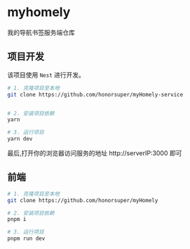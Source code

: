# myhomely
我的导航书签服务端仓库



## 项目开发

该项目使用 `Nest` 进行开发。

```sh
# 1. 克隆项目至本地
git clone https://github.com/honorsuper/myHomely-service


# 2. 安装项目依赖
yarn

# 3. 运行项目
yarn dev
```
最后,打开你的浏览器访问服务的地址 http://serverIP:3000 即可


## 前端
```sh
# 1. 克隆项目至本地
git clone https://github.com/honorsuper/myHomely

# 2. 安装项目依赖
pnpm i

# 3. 运行项目
pnpm run dev
```

